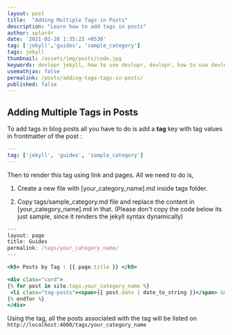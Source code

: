 ```yaml
---
layout: post
title:  "Adding Multiple Tags in Posts"
description: "Learn how to add tags in posts"
author: xplor4r
date: '2021-02-28 1:35:23 +0530'
tag: ['jekyll','guides', 'sample_category']
tags: jekyll
thumbnail: /assets/img/posts/code.jpg
keywords: devlopr jekyll, how to use devlopr, devlopr, how to use devlopr-jekyll, devlopr-jekyll tutorial,best jekyll themes, multi tags and tags
usemathjax: false
permalink: /posts/adding-tags-tags-in-posts/
published: false
---
```


## Adding Multiple Tags in Posts

To add tags in blog posts all you have to do is add a **tag** key with tag values in frontmatter of the post :

```yml
---
tag: ['jekyll', 'guides', 'sample_category']
---
```

Then to render this tag using link and pages. All we need to do is,

1. Create a new file with [your_category_name].md inside tags folder.

2. Copy tags/sample_category.md file and replace the content in [your_category_name].md in that. (Please don't copy the code below its just sample, since it renders the jekyll syntax dynamically)

```jsx
---
layout: page
title: Guides
permalink: /tags/your_category_name/
---

<h5> Posts by Tag : {{ page.title }} </h5>

<div class="card">
{% for post in site.tags.your_category_name %}
 <li class="tag-posts"><span>{{ post.date | date_to_string }}</span> &nbsp; <a href="{{ post.url }}">{{ post.title }}</a></li>
{% endfor %}
</div>
```

Using the tag, all the posts associated with the tag will be listed on
`http://localhost:4000/tags/your_category_name`